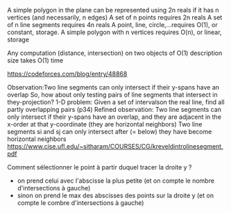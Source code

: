 A simple polygon in the plane can be represented using 2n reals if it has n vertices (and necessarily, n edges)
A set of n points requires 2n reals 
A set of n line segments requires 4n reals 
A point, line, circle,...requires O(1), or constant, storage.
A simple polygon with n vertices requires O(n), or linear, storage

Any computation (distance, intersection) on two objects of O(1) description size takes O(1) time

https://codeforces.com/blog/entry/48868

Observation:Two line segments can only intersect if their y-spans have an overlap
So, how about only testing pairs of line segments that intersect in they-projection?
1-D problem:  Given a set of intervalson the real line, find all partly overlapping pairs (p34)
Refined observation: Two line segments can only intersect if their y-spans have an overlap, 
and they are adjacent in the x-order at that y-coordinate (they are horizontal neighbors)
Two line segments si and sj can only intersect after (= below) they have become horizontal neighbors
https://www.cise.ufl.edu/~sitharam/COURSES/CG/kreveldintrolinesegment.pdf

Comment sélectionner le point à partir duquel tracer la droite y ?
 - on prend celui avec l'abscisse la plus petite (et on compte le nombre d'intersections à gauche)
 - sinon on prend le max des abscisses des points sur la droite y (et on compte le combre d'intersections à gauche)
